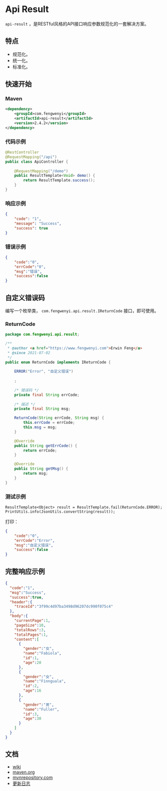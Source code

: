 # Api Result

`api-result` ，是RESTful风格的API接口响应参数规范化的一套解决方案。

## 特点

- 规范化。
- 统一化。
- 标准化。


## 快速开始

### Maven

```xml
<dependency>
    <groupId>com.fengwenyi</groupId>
    <artifactId>api-result</artifactId>
    <version>2.4.2</version>
</dependency>
```

### 代码示例

```java
@RestController
@RequestMapping("/api")
public class ApiController {
    
    @RequestMapping("/demo")
    public ResultTemplate<Void> demo() {
        return ResultTemplate.success();
    }
}
```

### 响应示例
```json
{
    "code": "1",
    "message": "Success",
    "success": true
}
```

### 错误示例

```json
{
    "code":"0",
    "errCode":"0",
    "msg":"错误",
    "success":false
}
```

## 自定义错误码

编写一个枚举类， `com.fengwenyi.api.result.IReturnCode` 接口，即可使用。

### ReturnCode

```java
package com.fengwenyi.api.result;

/**
 * @author <a href="https://www.fengwenyi.com">Erwin Feng</a>
 * @since 2021-07-02
 */
public enum ReturnCode implements IReturnCode {
    
    ERROR("Error", "自定义错误")
    
    ;
    
    /* 错误码 */
    private final String errCode;
    
    /* 描述 */
    private final String msg;

    ReturnCode(String errCode, String msg) {
        this.errCode = errCode;
        this.msg = msg;
    }

    @Override
    public String getErrCode() {
        return errCode;
    }

    @Override
    public String getMsg() {
        return msg;
    }
}
```

### 测试示例

```
ResultTemplate<Object> result = ResultTemplate.fail(ReturnCode.ERROR);
PrintUtils.info(JsonUtils.convertString(result));
```

打印：

```json
{
    "code":"0",
    "errCode":"Error",
    "msg":"自定义错误",
    "success":false
}
```


## 完整响应示例

```json
{
  "code":"1",
  "msg":"Success",
  "success":true,
  "header":{
    "traceId":"3f99c4d97ba3498d96207dc990f075c4"
  },
  "body":{
    "currentPage":1,
    "pageSize":10,
    "totalRows":3,
    "totalPages":1,
    "content":[
      {
        "gender":"女",
        "name":"Fabiola",
        "id":1,
        "age":20
      },
      {
        "gender":"女",
        "name":"Finnguala",
        "id":2,
        "age":16
      },
      {
        "gender":"男",
        "name":"Fuller",
        "id":3,
        "age":30
      }
    ]
  }
}
```

## 文档

- [wiki](https://github.com/fengwenyi/api-result/wiki)
- [maven.org](https://search.maven.org/search?q=g:com.fengwenyi%20AND%20a:api-result&core=gav)
- [mvnrepository.com](https://mvnrepository.com/artifact/com.fengwenyi/api-result) 
- [更新日志](LOG.md) 

